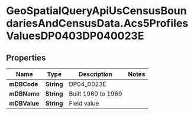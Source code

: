 # GeoSpatialQueryApiUsCensusBoundariesAndCensusData.Acs5ProfilesValuesDP0403DP040023E

## Properties

Name | Type | Description | Notes
------------ | ------------- | ------------- | -------------
**mDBCode** | **String** | DP04_0023E | 
**mDBName** | **String** | Built 1960 to 1969 | 
**mDBValue** | **String** | Field value | 


